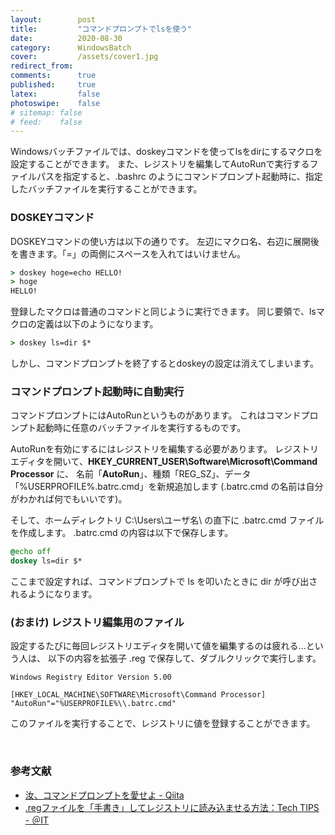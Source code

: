 ```yaml
---
layout:        post
title:         "コマンドプロンプトでlsを使う"
date:          2020-08-30
category:      WindowsBatch
cover:         /assets/cover1.jpg
redirect_from:
comments:      true
published:     true
latex:         false
photoswipe:    false
# sitemap: false
# feed:    false
---
```


Windowsバッチファイルでは、doskeyコマンドを使ってlsをdirにするマクロを設定することができます。
また、レジストリを編集してAutoRunで実行するファイルパスを指定すると、.bashrc のようにコマンドプロンプト起動時に、指定したバッチファイルを実行することができます。


### DOSKEYコマンド

DOSKEYコマンドの使い方は以下の通りです。
左辺にマクロ名、右辺に展開後を書きます。「=」の両側にスペースを入れてはいけません。

```bat
> doskey hoge=echo HELLO!
> hoge
HELLO!
```

登録したマクロは普通のコマンドと同じように実行できます。
同じ要領で、lsマクロの定義は以下のようになります。

```bat
> doskey ls=dir $*
```

しかし、コマンドプロンプトを終了するとdoskeyの設定は消えてしまいます。

### コマンドプロンプト起動時に自動実行

コマンドプロンプトにはAutoRunというものがあります。
これはコマンドプロンプト起動時に任意のバッチファイルを実行するものです。

AutoRunを有効にするにはレジストリを編集する必要があります。
レジストリエディタを開いて、**HKEY_CURRENT_USER\Software\Microsoft\Command Processor** に、
名前「**AutoRun**」、種類「REG_SZ」、データ「%USERPROFILE%\.batrc.cmd」を新規追加します
(.batrc.cmd の名前は自分がわかれば何でもいいです)。

そして、ホームディレクトリ C:\Users\ユーザ名\ の直下に .batrc.cmd ファイルを作成します。
.batrc.cmd の内容は以下で保存します。

```bat
@echo off
doskey ls=dir $*
```

ここまで設定すれば、コマンドプロンプトで ls を叩いたときに dir が呼び出されるようになります。

### (おまけ) レジストリ編集用のファイル

設定するたびに毎回レジストリエディタを開いて値を編集するのは疲れる...という人は、
以下の内容を拡張子 .reg で保存して、ダブルクリックで実行します。

```reg
Windows Registry Editor Version 5.00

[HKEY_LOCAL_MACHINE\SOFTWARE\Microsoft\Command Processor]
"AutoRun"="%USERPROFILE%\\.batrc.cmd"
```

このファイルを実行することで、レジストリに値を登録することができます。

<br>

### 参考文献

- [汝、コマンドプロンプトを愛せよ - Qiita](https://qiita.com/mima_ita/items/90f709cad32ca4e7413d)
- [.regファイルを「手書き」してレジストリに読み込ませる方法：Tech TIPS - ＠IT](https://www.atmarkit.co.jp/ait/articles/0901/16/news156.html)
